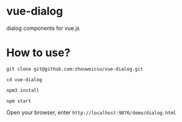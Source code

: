 # vue-dialog
dialog  components for vue.js

# How to use?
```
git clone git@github.com:zhouweicsu/vue-dialog.git

cd vue-dialog

npm3 install

npm start
```

Open your browser, enter `http://localhost:9876/demo/dialog.html`
